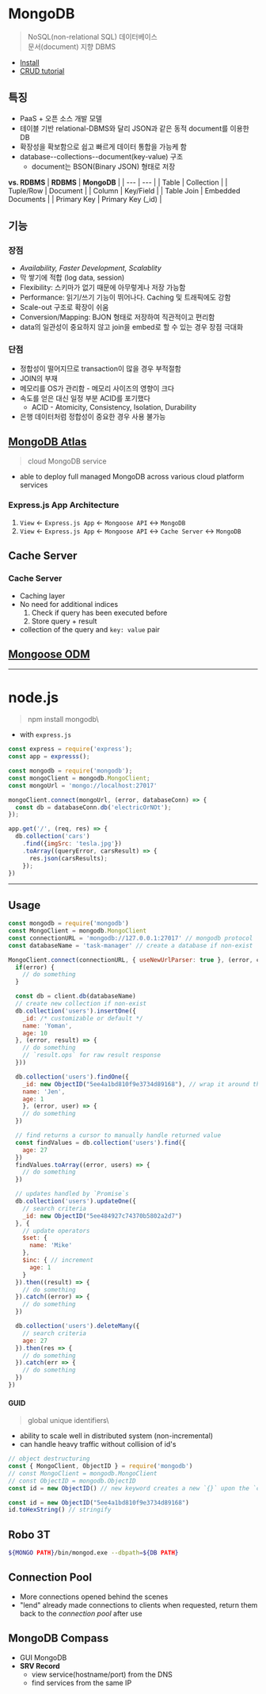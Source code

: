 # MongoDB

> NoSQL(non-relational SQL) 데이터베이스\
> 문서(document) 지향 DBMS

* [Install](https://docs.mongodb.com/manual/installation/)
* [CRUD tutorial](https://docs.mongodb.com/manual/crud/)


## 특징

* PaaS + 오픈 소스 개발 모델
* 테이블 기반 relational-DBMS와 달리 JSON과 같은 동적 document를 이용한 DB
* 확장성을 확보함으로 쉽고 빠르게 데이터 통합을 가능케 함
* database--collections--document(key-value) 구조
  * document는 BSON(Binary JSON) 형태로 저장

**vs. RDBMS**
| **RDBMS** | **MongoDB** |
| --- | --- |
| Table | Collection |
| Tuple/Row | Document |
| Column | Key/Field |
| Table Join | Embedded Documents |
| Primary Key | Primary Key (_id) |


## 기능



### 장점
* *Availability, Faster Development, Scalablity*
* 막 쌓기에 적합 (log data, session)
* Flexibility: 스키마가 없기 때문에 아무렇게나 저장 가능함
* Performance: 읽기/쓰기 기능이 뛰어나다. Caching 및 트래픽에도 강함
* Scale-out 구조로 확장이 쉬움
* Conversion/Mapping: BJON 형태로 저장하여 직관적이고 편리함
* data의 일관성이 중요하지 않고 join을 embed로 할 수 있는 경우 장점 극대화

### 단점
* 정합성이 떨어지므로 transaction이 많을 경우 부적절함
* JOIN의 부재
* 메모리를 OS가 관리함 - 메모리 사이즈의 영향이 크다
* 속도를 얻은 대신 일정 부분 ACID를 포기했다
  * ACID - Atomicity, Consistency, Isolation, Durability
* 은행 데이터처럼 정합성이 중요한 경우 사용 불가능


## [MongoDB Atlas](https://www.mongodb.com/cloud/atlas)
> cloud MongoDB service
* able to deploy full managed MongoDB across various cloud platform services

### Express.js App Architecture
1. `View` &larr; `Express.js App` &larr; `Mongoose API` &harr; `MongoDB`
2. `View` &larr; `Express.js App` &larr; `Mongoose API` &harr; `Cache Server` &harr; `MongoDB`

## Cache Server

### Cache Server
* Caching layer
* No need for additional indices
  1. Check if query has been executed before
  2. Store query + result
* collection of the query and `key: value` pair


## [Mongoose ODM](https://mongoosejs.com/docs/index.html)

---

# node.js
> npm install mongodb\
* with `express.js`
```javascript
const express = require('express');
const app = expresss();

const mongodb = require('mongodb');
const mongoClient = mongodb.MongoClient;
const mongoUrl = 'mongo://localhost:27017'

mongoClient.connect(mongoUrl, (error, databaseConn) => {
  const db = databaseConn.db('electricOrNOt');
});

app.get('/', (req, res) => {
  db.collection('cars')
    .find({imgSrc: 'tesla.jpg'})
    .toArray((queryError, carsResult) => {
      res.json(carsResults);
    });
})
```

---

## Usage
```javascript
const mongodb = require('mongodb')
const MongoClient = mongodb.MongoClient
const connectionURL = 'mongodb://127.0.0.1:27017' // mongodb protocol
const databaseName = 'task-manager' // create a database if non-exist

MongoClient.connect(connectionURL, { useNewUrlParser: true }, (error, client) => {
  if(error) {
    // do something
  }

  const db = client.db(databaseName)
  // create new collection if non-exist
  db.collection('users').insertOne({
    _id: /* customizable or default */
    name: 'Yoman',
    age: 10
  }, (error, result) => {
    // do something
    // `result.ops` for raw result response
  }))

  db.collection('users').findOne({ 
    _id: new ObjectID("5ee4a1bd810f9e3734d89168"), // wrap it around the `ObjectID` class
    name: 'Jen',
    age: 1 
    }, (error, user) => {
    // do something
  })

  // find returns a cursor to manually handle returned value
  const findValues = db.collection('users').find({
    age: 27
  })
  findValues.toArray((error, users) => {
    // do something
  })

  // updates handled by `Promise`s
  db.collection('users').updateOne({
    // search criteria
    _id: new ObjectID("5ee484927c74370b5802a2d7")
  }, {
    // update operators
    $set: {
      name: 'Mike'
    },
    $inc: { // increment
      age: 1
    }
  }).then((result) => {
    // do something
  }).catch((error) => {
    // do something
  })

  db.collection('users').deleteMany({
    // search criteria
    age: 27
  }).then(res => {
    // do something
  }).catch(err => {
    // do something
  })
})
```
#### GUID
> global unique identifiers\
* ability to scale well in distributed system (non-incremental)
* can handle heavy traffic without collision of id's
```javascript
// object destructuring
const { MongoClient, ObjectID } = require('mongodb')
// const MongoClient = mongodb.MongoClient
// const ObjectID = mongodb.ObjectID
const id = new ObjectID() // new keyword creates a new `{}` upon the `constructor` function and binds `this` to it.

const id = new ObjectID("5ee4a1bd810f9e3734d89168")
id.toHexString() // stringify
```

## Robo 3T
```bash
${MONGO PATH}/bin/mongod.exe --dbpath=${DB PATH}
```

## Connection Pool
* More connections opened behind the scenes
* "lend" already made connections to clients when requested, return them back to the *connection pool* after use


## MongoDB Compass
* GUI MongoDB
* **SRV Record**
  * view service(hostname/port) from the DNS
  * find services from the same IP